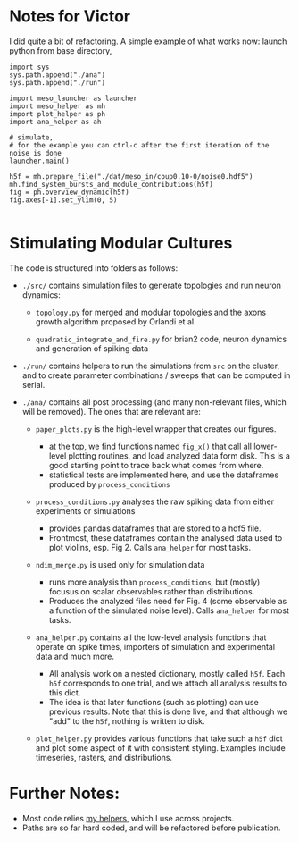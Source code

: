 # Notes for Victor

I did quite a bit of refactoring.
A simple example of what works now: launch python from base directory,
```
import sys
sys.path.append("./ana")
sys.path.append("./run")

import meso_launcher as launcher
import meso_helper as mh
import plot_helper as ph
import ana_helper as ah

# simulate,
# for the example you can ctrl-c after the first iteration of the noise is done
launcher.main()

h5f = mh.prepare_file("./dat/meso_in/coup0.10-0/noise0.hdf5")
mh.find_system_bursts_and_module_contributions(h5f)
fig = ph.overview_dynamic(h5f)
fig.axes[-1].set_ylim(0, 5)


```


# Stimulating Modular Cultures

The code is structured into folders as follows:

- `./src/` contains simulation files to generate topologies and run neuron dynamics:

    - `topology.py` for merged and modular topologies and the axons growth algorithm proposed by Orlandi et al.

    - `quadratic_integrate_and_fire.py` for brian2 code, neuron dynamics and generation of spiking data

- `./run/` contains helpers to run the simulations from `src` on the cluster, and to create parameter combinations / sweeps that can be computed in serial.

- `./ana/` contains all post processing (and many non-relevant files, which will be removed). The ones that are relevant are:

    - `paper_plots.py` is the high-level wrapper that creates our figures.
        * at the top, we find functions named `fig_x()` that call all lower-level plotting routines, and load analyzed data form disk. This is a good starting point to trace back what comes from where.
        * statistical tests are implemented here, and use the dataframes produced by `process_conditions`

    - `process_conditions.py` analyses the raw spiking data from either experiments or simulations
        * provides pandas dataframes that are stored to a hdf5 file.
        * Frontmost, these dataframes contain the analysed data used to plot violins, esp. Fig 2. Calls `ana_helper` for most tasks.

    - `ndim_merge.py` is used only for simulation data
        * runs more analysis than `process_conditions`, but (mostly) focusus on scalar observables rather than distributions.
        * Produces the analyzed files need for Fig. 4 (some observable as a function of the simulated noise level). Calls `ana_helper` for most tasks.

    - `ana_helper.py` contains all the low-level analysis functions that operate on spike times, importers of simulation and experimental data and much more.
        * All analysis work on a nested dictionary, mostly  called `h5f`. Each `h5f` corresponds to one trial, and we attach all analysis results to this dict.
        * The idea is that later functions (such as plotting) can use previous results. Note that this is done live, and that although we "add" to the `h5f`, nothing is written to disk.

    - `plot_helper.py` provides various functions that take such a `h5f` dict and plot some aspect of it with consistent styling. Examples include timeseries, rasters, and distributions.

# Further Notes:

- Most code relies [my helpers](https://github.com/pSpitzner/pyhelpers), which I use across projects.
- Paths are so far hard coded, and will be refactored before publication.

